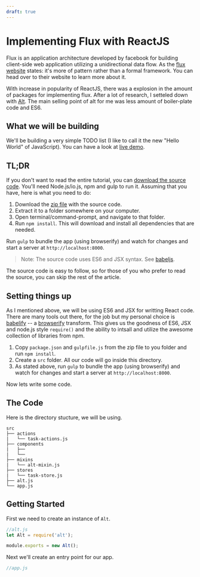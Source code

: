 ```yaml
---
draft: true
---
```

# Implementing Flux with ReactJS
Flux is an application architecture developed by facebook for building client-side web application utilizing a unidirectional data flow. As the [flux website](http://facebook.github.io/flux/) states: it's more of pattern rather than a formal framework. You can head over to their website to learn more about it.

With increase in popularity of ReactJS, there was a explosion in the amount of packages for implementing flux. After a lot of research, I setteled down with [Alt](http://alt.js.org/). The main selling point of alt for me was less amount of boiler-plate code and ES6.

## What we will be building
We'll be building a very simple TODO list (I like to call it the new "Hello World" of JavaScript). You can have a look at [live demo](http://vkbansal.github.io/learn-flux/).


## TL;DR
If you don't want to read the entire tutorial, you can [download the source code](https://github.com/vkbansal/learn-flux/archive/master.zip). You'll need Node.js/io.js, npm and gulp to run it.
Assuming that you have, here is what you need to do:

1. Download the [zip file](https://github.com/vkbansal/learn-flux/archive/master.zip) with the source code.
2. Extract it to a folder somewhere on your computer.
3. Open terminal/command-prompt, and navigate to that folder.
4. Run `npm install`. This will download and install all dependencies that are needed.

Run `gulp` to bundle the app (using browserify) and watch for changes and start a server at `http://localhost:8000`.

> Note: The source code uses ES6 and JSX syntax. See [babeljs](https://babeljs.io/).

The source code is easy to follow, so for those of you who prefer to read the source, you can skip the rest of the article.

## Setting things up
As I mentioned above, we will be using ES6 and JSX for writting React code. There are many tools out there, for the job but my personal choice is [babelify](https://github.com/babel/babelify) -- a [browserify](https://github.com/substack/node-browserify) transform. This gives us the goodness of ES6, JSX and node.js style `require()` and the ability to intsall and utilize the awesome collection of libraries from npm.

1. Copy `package.json` and `gulpfile.js` from the zip file to you folder and run `npm install`.
2. Create a `src` folder. All our code will go inside this directory.
2. As stated above, run `gulp` to bundle the app (using browserify) and watch for changes and start a server at `http://localhost:8000`.

Now lets write some code.

## The Code
Here is the directory stucture, we will be using.

```none
src
├── actions
|   └── task-actions.js
├── components
|   ├──
|   └──
├── mixins
|   └── alt-mixin.js
├── stores
|   └── task-store.js
├── alt.js
└── app.js

```

## Getting Started
First we need to create an instance of `Alt`.
```javascript
//alt.js
let Alt = require('alt');

module.exports = new Alt();
```
Next we'll create an entry point for our app.
```js
//app.js

```
